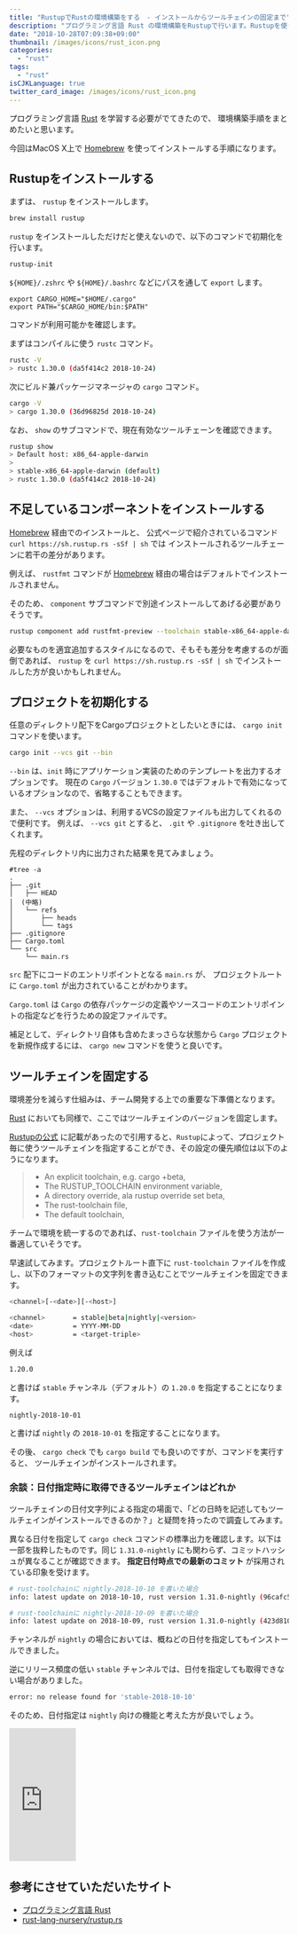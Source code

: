 ```yaml
---
title: "RustupでRustの環境構築をする　- インストールからツールチェインの固定まで"
description: "プログラミング言語 Rust の環境構築をRustupで行います。Rustupを使うことで複数バージョンのRustを同一マシン上に共存させることができ、開発環境をクリーンに保つことができます。"
date: "2018-10-28T07:09:38+09:00"
thumbnail: /images/icons/rust_icon.png
categories:
  - "rust"
tags:
  - "rust"
isCJKLanguage: true
twitter_card_image: /images/icons/rust_icon.png
---
```


プログラミング言語 [Rust](https://www.rust-lang.org/ja-JP/) を学習する必要がでてきたので、
環境構築手順をまとめたいと思います。

今回はMacOS X上で [Homebrew](https://brew.sh/index_ja) を使ってインストールする手順になります。

## Rustupをインストールする

まずは、 `rustup` をインストールします。

```bash
brew install rustup
```

`rustup` をインストールしただけだと使えないので、以下のコマンドで初期化を行います。

```bash
rustup-init
```

`${HOME}/.zshrc` や `${HOME}/.bashrc` などにパスを通して `export` します。

```vim
export CARGO_HOME="$HOME/.cargo"
export PATH="$CARGO_HOME/bin:$PATH"
```

コマンドが利用可能かを確認します。

まずはコンパイルに使う `rustc` コマンド。

```bash
rustc -V
> rustc 1.30.0 (da5f414c2 2018-10-24)
```

次にビルド兼パッケージマネージャの `cargo` コマンド。

```bash
cargo -V
> cargo 1.30.0 (36d96825d 2018-10-24)
```

なお、 `show` のサブコマンドで、現在有効なツールチェーンを確認できます。

```bash
rustup show
> Default host: x86_64-apple-darwin
>
> stable-x86_64-apple-darwin (default)
> rustc 1.30.0 (da5f414c2 2018-10-24)
```

## 不足しているコンポーネントをインストールする

[Homebrew](https://brew.sh/index_ja) 経由でのインストールと、
公式ページで紹介されているコマンド `curl https://sh.rustup.rs -sSf | sh` では
インストールされるツールチェーンに若干の差分があります。

例えば、 `rustfmt` コマンドが [Homebrew](https://brew.sh/index_ja) 経由の場合はデフォルトでインストールされません。

そのため、 `component` サブコマンドで別途インストールしてあげる必要がありそうです。

```bash
rustup component add rustfmt-preview --toolchain stable-x86_64-apple-darwin
```

必要なものを適宜追加するスタイルになるので、そもそも差分を考慮するのが面倒であれば、
`rustup` を `curl https://sh.rustup.rs -sSf | sh`  でインストールした方が良いかもしれません。

## プロジェクトを初期化する

任意のディレクトリ配下をCargoプロジェクトとしたいときには、 `cargo init` コマンドを使います。

```bash
cargo init --vcs git --bin 
```

`--bin` は、`init` 時にアプリケーション実装のためのテンプレートを出力するオプションです。
現在の `Cargo` バージョン `1.30.0` ではデフォルトで有効になっているオプションなので、省略することもできます。

また、 `--vcs` オプションは、利用するVCSの設定ファイルも出力してくれるので便利です。
例えば、 `--vcs git` とすると、 `.git` や `.gitignore` を吐き出してくれます。

先程のディレクトリ内に出力された結果を見てみましょう。

```
#tree -a 
.
├── .git
│   ├── HEAD
│  (中略)
│   └── refs
│       ├── heads
│       └── tags
├── .gitignore
├── Cargo.toml
└── src
    └── main.rs
```

`src` 配下にコードのエントリポイントとなる `main.rs` が、
プロジェクトルートに `Cargo.toml` が出力されていることがわかります。

`Cargo.toml` は `Cargo` の依存パッケージの定義やソースコードのエントリポイントの指定などを行うための設定ファイルです。

補足として、ディレクトリ自体も含めたまっさらな状態から `Cargo` プロジェクトを新規作成するには、 
`cargo new` コマンドを使うと良いです。

## ツールチェインを固定する

環境差分を減らす仕組みは、チーム開発する上での重要な下準備となります。

[Rust](https://www.rust-lang.org/ja-JP/) においても同様で、ここではツールチェインのバージョンを固定します。

[Rustupの公式](https://github.com/rust-lang-nursery/rustup.rs/blob/060192bd8089b4866f1571d85e85ca0264323233/README.md#the-toolchain-file) に記載があったので引用すると、`Rustup`によって、プロジェクト毎に使うツールチェインを指定することができ、その設定の優先順位は以下のようになります。

> * An explicit toolchain, e.g. cargo +beta,
> * The RUSTUP_TOOLCHAIN environment variable,
> * A directory override, ala rustup override set beta,
> * The rust-toolchain file,
> * The default toolchain,

チームで環境を統一するのであれば、`rust-toolchain` ファイルを使う方法が一番適していそうです。

早速試してみます。プロジェクトルート直下に `rust-toolchain` ファイルを作成し、以下のフォーマットの文字列を書き込むことでツールチェインを固定できます。

```bash
<channel>[-<date>][-<host>]

<channel>       = stable|beta|nightly|<version>
<date>          = YYYY-MM-DD
<host>          = <target-triple>
```

例えば

```bash
1.20.0
```                

と書けば `stable` チャンネル（デフォルト）の `1.20.0` を指定することになります。

```vim
nightly-2018-10-01
```

と書けば `nightly` の `2018-10-01` を指定することになります。

その後、 `cargo check` でも `cargo build` でも良いのですが、コマンドを実行すると、
ツールチェインがインストールされます。

### 余談：日付指定時に取得できるツールチェインはどれか

ツールチェインの日付文字列による指定の場面で、「どの日時を記述してもツールチェインがインストールできるのか？」と疑問を持ったので調査してみます。

異なる日付を指定して `cargo check` コマンドの標準出力を確認します。以下は一部を抜粋したものです。同じ `1.31.0-nightly` にも関わらず、コミットハッシュが異なることが確認できます。 **指定日付時点での最新のコミット** が採用されている印象を受けます。

```bash
# rust-toolchainに nightly-2018-10-10 を書いた場合
info: latest update on 2018-10-10, rust version 1.31.0-nightly (96cafc53c 2018-10-09)

# rust-toolchainに nightly-2018-10-09 を書いた場合
info: latest update on 2018-10-09, rust version 1.31.0-nightly (423d81098 2018-10-08)
```

チャンネルが `nightly` の場合においては、概ねどの日付を指定してもインストールできました。

逆にリリース頻度の低い `stable` チャンネルでは、日付を指定しても取得できない場合がありました。

```bash
error: no release found for 'stable-2018-10-10'
```

そのため、日付指定は `nightly` 向けの機能と考えた方が良いでしょう。

<iframe style="width:120px;height:240px;" marginwidth="0" marginheight="0" scrolling="no" frameborder="0" src="https://rcm-fe.amazon-adsystem.com/e/cm?ref=qf_sp_asin_til&t=soudegesu-22&m=amazon&o=9&p=8&l=as1&IS2=1&detail=1&asins=4873118557&linkId=35c7fff2b5b5cac3555644c01e066fb1&bc1=ffffff&lt1=_blank&fc1=333333&lc1=0066c0&bg1=ffffff&f=ifr">
</iframe>

## 参考にさせていただいたサイト
* [プログラミング言語 Rust](https://www.rust-lang.org/ja-JP/)
* [rust-lang-nursery/rustup.rs](https://github.com/rust-lang-nursery/rustup.rs/blob/060192bd8089b4866f1571d85e85ca0264323233/README.md#the-toolchain-file)
